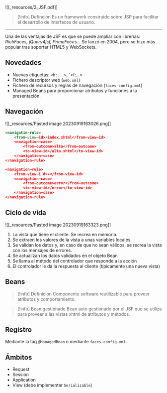 ![[_resources/2_JSF.pdf]]

> [!info] Definción
> Es un framework construido sobre JSP para facilitar el desarrollo de interfaces de usuario.

---

Una de las ventajas de JSF es que se puede ampliar con librerías: *RichFaces, jQuery4jsf, PrimeFaces...*
Se lanzó en 2004, pero se hizo más popular tras soportar HTML5 y WebSockets.

## Novedades
- Nuevas etiquetas: `<h:...>`, `<f:...>
- Fichero descriptor web (`web.xml`)
- Fichero de recursos y reglas de navegación (`faces-config.xml`)
- Managed Beans para proporcionar atributos y funciones a la presentación.

## Navegación
![[_resources/Pasted image 20230919163026.png]]

```xml
<navigatin-rule>
	<from−view−id>/index.xhtml</from−view−id>
	<navigation−case>
		<from−outcome>alta</from−outcome>
		<to−view−id>/alta.xhtml</to−view−id>
	</navigation−case>
</navigation−rule>

<navigation−rule>
	<from−view−i d>∗</from−view−id>
	<navigation−case>
		<from−outcome>error</from−outcome>
		<to−view−id>/error</to−view−id>
	</navigation−case>
</navigation-rule>
```

## Ciclo de vida
![[_resources/Pasted image 20230919163323.png]]

1. La vista que tiene el cliente. Se recrea en memoria.
2. Se extraen los valores de la vista a unas variables locales.
3. Se validan los datos y, en caso de que no sean válidos, se recrea la vista con los mensajes de errores.
4. Se actualizan los datos validados en el objeto Bean
5. Se llama al método del controlador que responde a la acción
6. El controlador le da la respuesta al cliente (típicamente una nueva vista)

## Beans
> [!info] Definición
> Componente software reutilizable para proveer atributos y comportamiento.

> [!info] Bean gestionado
> Bean auto gestionado por el JSF que se utiliza para proveer a las vistas xhtml de atributos y métodos.


## Registro
Mediante la tag `@ManagedBean` o mediante `faces-config.xml`.

## Ámbitos
- Request
- Session
- Application
- View (debe implementar `Serializable`)